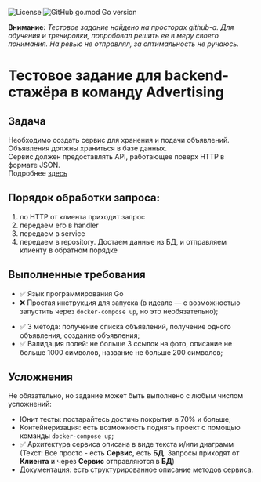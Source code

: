 ![License](https://img.shields.io/github/license/p12s/avito-advertising-http-api?style=plastic)
![GitHub go.mod Go version](https://img.shields.io/github/go-mod/go-version/p12s/avito-advertising-http-api?style=plastic)

**Внимание:** *Тестовое задание найдено на просторах github-а. Для обучения и тренировки, попробовал решить ее в меру своего понимания. На ревью не отправлял, за оптимальность не ручаюсь.*

# Тестовое задание для backend-стажёра в команду Advertising

## Задача
Необходимо создать сервис для хранения и подачи объявлений.  
Объявления должны храниться в базе данных.  
Сервис должен предоставлять API, работающее поверх HTTP в формате JSON.  
Подробнее [здесь](task.md)

## Порядок обработки запроса:
1. по HTTP от клиента приходит запрос
2. передаем его в handler
3. передаем в service
4. передаем в repository. Достаем данные из БД, и отправляем клиенту в обратном порядке

## Выполненные требования
- ✅ Язык программирования Go
- ❌ Простая инструкция для запуска (в идеале — с возможностью запустить через `docker-compose up`, но это необязательно);
* ✅ 3 метода: получение списка объявлений, получение одного объявления, создание объявления;
* ✅ Валидация полей: не больше 3 ссылок на фото, описание не больше 1000 символов, название не больше 200 символов;

## Усложнения
Не обязательно, но задание может быть выполнено с любым числом усложнений:
* Юнит тесты: постарайтесь достичь покрытия в 70% и больше;
* Контейнеризация: есть возможность поднять проект с помощью команды `docker-compose up`;
* ✅ Архитектура сервиса описана в виде текста и/или диаграмм (Текст: Все просто - есть **Сервис**, есть **БД**. Запросы приходят от **Клиента** и через **Сервис** отправляются в **БД**)
* Документация: есть структурированное описание методов сервиса.